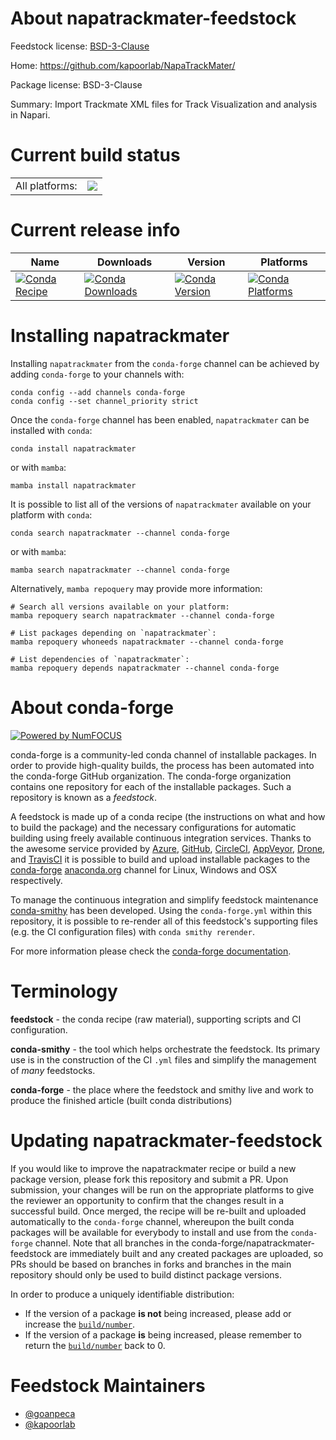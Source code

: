 About napatrackmater-feedstock
==============================

Feedstock license: [BSD-3-Clause](https://github.com/conda-forge/napatrackmater-feedstock/blob/main/LICENSE.txt)

Home: https://github.com/kapoorlab/NapaTrackMater/

Package license: BSD-3-Clause

Summary: Import Trackmate XML files for Track Visualization and analysis in Napari.

Current build status
====================


<table><tr><td>All platforms:</td>
    <td>
      <a href="https://dev.azure.com/conda-forge/feedstock-builds/_build/latest?definitionId=19202&branchName=main">
        <img src="https://dev.azure.com/conda-forge/feedstock-builds/_apis/build/status/napatrackmater-feedstock?branchName=main">
      </a>
    </td>
  </tr>
</table>

Current release info
====================

| Name | Downloads | Version | Platforms |
| --- | --- | --- | --- |
| [![Conda Recipe](https://img.shields.io/badge/recipe-napatrackmater-green.svg)](https://anaconda.org/conda-forge/napatrackmater) | [![Conda Downloads](https://img.shields.io/conda/dn/conda-forge/napatrackmater.svg)](https://anaconda.org/conda-forge/napatrackmater) | [![Conda Version](https://img.shields.io/conda/vn/conda-forge/napatrackmater.svg)](https://anaconda.org/conda-forge/napatrackmater) | [![Conda Platforms](https://img.shields.io/conda/pn/conda-forge/napatrackmater.svg)](https://anaconda.org/conda-forge/napatrackmater) |

Installing napatrackmater
=========================

Installing `napatrackmater` from the `conda-forge` channel can be achieved by adding `conda-forge` to your channels with:

```
conda config --add channels conda-forge
conda config --set channel_priority strict
```

Once the `conda-forge` channel has been enabled, `napatrackmater` can be installed with `conda`:

```
conda install napatrackmater
```

or with `mamba`:

```
mamba install napatrackmater
```

It is possible to list all of the versions of `napatrackmater` available on your platform with `conda`:

```
conda search napatrackmater --channel conda-forge
```

or with `mamba`:

```
mamba search napatrackmater --channel conda-forge
```

Alternatively, `mamba repoquery` may provide more information:

```
# Search all versions available on your platform:
mamba repoquery search napatrackmater --channel conda-forge

# List packages depending on `napatrackmater`:
mamba repoquery whoneeds napatrackmater --channel conda-forge

# List dependencies of `napatrackmater`:
mamba repoquery depends napatrackmater --channel conda-forge
```


About conda-forge
=================

[![Powered by
NumFOCUS](https://img.shields.io/badge/powered%20by-NumFOCUS-orange.svg?style=flat&colorA=E1523D&colorB=007D8A)](https://numfocus.org)

conda-forge is a community-led conda channel of installable packages.
In order to provide high-quality builds, the process has been automated into the
conda-forge GitHub organization. The conda-forge organization contains one repository
for each of the installable packages. Such a repository is known as a *feedstock*.

A feedstock is made up of a conda recipe (the instructions on what and how to build
the package) and the necessary configurations for automatic building using freely
available continuous integration services. Thanks to the awesome service provided by
[Azure](https://azure.microsoft.com/en-us/services/devops/), [GitHub](https://github.com/),
[CircleCI](https://circleci.com/), [AppVeyor](https://www.appveyor.com/),
[Drone](https://cloud.drone.io/welcome), and [TravisCI](https://travis-ci.com/)
it is possible to build and upload installable packages to the
[conda-forge](https://anaconda.org/conda-forge) [anaconda.org](https://anaconda.org/)
channel for Linux, Windows and OSX respectively.

To manage the continuous integration and simplify feedstock maintenance
[conda-smithy](https://github.com/conda-forge/conda-smithy) has been developed.
Using the ``conda-forge.yml`` within this repository, it is possible to re-render all of
this feedstock's supporting files (e.g. the CI configuration files) with ``conda smithy rerender``.

For more information please check the [conda-forge documentation](https://conda-forge.org/docs/).

Terminology
===========

**feedstock** - the conda recipe (raw material), supporting scripts and CI configuration.

**conda-smithy** - the tool which helps orchestrate the feedstock.
                   Its primary use is in the construction of the CI ``.yml`` files
                   and simplify the management of *many* feedstocks.

**conda-forge** - the place where the feedstock and smithy live and work to
                  produce the finished article (built conda distributions)


Updating napatrackmater-feedstock
=================================

If you would like to improve the napatrackmater recipe or build a new
package version, please fork this repository and submit a PR. Upon submission,
your changes will be run on the appropriate platforms to give the reviewer an
opportunity to confirm that the changes result in a successful build. Once
merged, the recipe will be re-built and uploaded automatically to the
`conda-forge` channel, whereupon the built conda packages will be available for
everybody to install and use from the `conda-forge` channel.
Note that all branches in the conda-forge/napatrackmater-feedstock are
immediately built and any created packages are uploaded, so PRs should be based
on branches in forks and branches in the main repository should only be used to
build distinct package versions.

In order to produce a uniquely identifiable distribution:
 * If the version of a package **is not** being increased, please add or increase
   the [``build/number``](https://docs.conda.io/projects/conda-build/en/latest/resources/define-metadata.html#build-number-and-string).
 * If the version of a package **is** being increased, please remember to return
   the [``build/number``](https://docs.conda.io/projects/conda-build/en/latest/resources/define-metadata.html#build-number-and-string)
   back to 0.

Feedstock Maintainers
=====================

* [@goanpeca](https://github.com/goanpeca/)
* [@kapoorlab](https://github.com/kapoorlab/)

